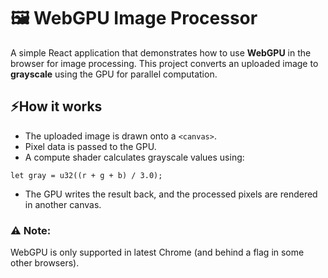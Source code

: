# 🖼️ WebGPU Image Processor

A simple React application that demonstrates how to use **WebGPU** in the browser for image processing. This project converts an uploaded image to **grayscale** using the GPU for parallel computation.

## ⚡How it works
- The uploaded image is drawn onto a `<canvas>`.
-  Pixel data is passed to the GPU.
- A compute shader calculates grayscale values using:
```
let gray = u32((r + g + b) / 3.0);
```
- The GPU writes the result back, and the processed pixels are rendered in another canvas.

### ⚠️ Note: 
WebGPU is only supported in latest Chrome (and behind a flag in some other browsers).